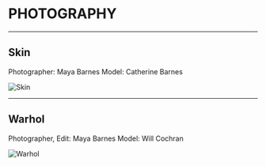 # PHOTOGRAPHY

---

## Skin

Photographer: Maya Barnes
Model: Catherine Barnes

![Skin](https://mayacbarnes.github.io/assets/images/mom.jpg)

---

## Warhol

Photographer, Edit: Maya Barnes
Model: Will Cochran

![Warhol](https://mayacbarnes.github.io/assets/images/will.jpg)

